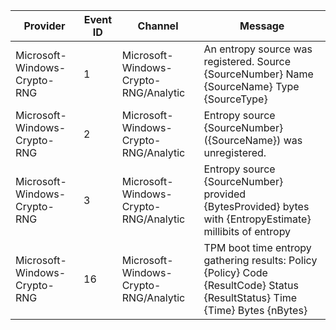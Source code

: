 Provider                      |  Event ID  |  Channel                                |  Message
------------------------------|------------|-----------------------------------------|-----------------------------------------------------------------------------------------------------------------------------
Microsoft-Windows-Crypto-RNG  |  1         |  Microsoft-Windows-Crypto-RNG/Analytic  |  An entropy source was registered.	Source	{SourceNumber}	Name	{SourceName}	Type	{SourceType}
Microsoft-Windows-Crypto-RNG  |  2         |  Microsoft-Windows-Crypto-RNG/Analytic  |  Entropy source {SourceNumber} ({SourceName}) was unregistered.
Microsoft-Windows-Crypto-RNG  |  3         |  Microsoft-Windows-Crypto-RNG/Analytic  |  Entropy source {SourceNumber} provided {BytesProvided} bytes with {EntropyEstimate} millibits of entropy
Microsoft-Windows-Crypto-RNG  |  16        |  Microsoft-Windows-Crypto-RNG/Analytic  |  TPM boot time entropy gathering results:	Policy	{Policy}	Code	{ResultCode}	Status	{ResultStatus}	Time	{Time}	Bytes	{nBytes}